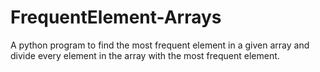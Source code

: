 # FrequentElement-Arrays
A python program to find the most frequent element in a given array and divide every element in the array with the most frequent element.
